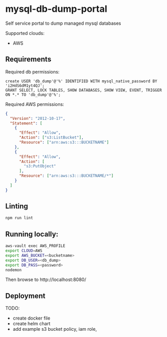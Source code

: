 # mysql-db-dump-portal
Self service portal to dump managed mysql databases

Supported clouds:
- AWS

## Requirements

Required db permissions:
```mysql
create USER 'db_dump'@'%' IDENTIFIED WITH mysql_native_password BY 'i2HdS6dM1yt4QJ';
GRANT SELECT, LOCK TABLES, SHOW DATABASES, SHOW VIEW, EVENT, TRIGGER ON *.* TO 'db_dump'@'%';
```

Required AWS permissions:
```json
{
  "Version": "2012-10-17",
  "Statement": [
    {
      "Effect": "Allow",
      "Action": ["s3:ListBucket"],
      "Resource": ["arn:aws:s3:::BUCKETNAME"]
    },
    {
      "Effect": "Allow",
      "Action": [
        "s3:PutObject"
      ],
      "Resource": ["arn:aws:s3:::BUCKETNAME/*"]
    }
  ]
}
```

## Linting
```bash
npm run lint
```

## Running locally:

```bash 
aws-vault exec AWS_PROFILE
export CLOUD=AWS
export AWS_BUCKET=<bucketname>
export DB_USER=<db_dump>
export DB_PASS=<password>
nodemon
```

Then browse to http://localhost:8080/

## Deployment

TODO:
- create docker file
- create helm chart
- add example s3 bucket policy, iam role, 

